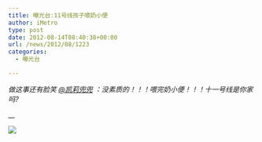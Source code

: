 ```yaml
---
title: 曝光台:11号线孩子喂奶小便
author: iMetro
type: post
date: 2012-08-14T08:40:38+00:00
url: /news/2012/08/1223
categories:
  - 曝光台

---
```

_做这事还有脸笑 [@凯莉兜兜][1] ：没素质的！！！喂完奶小便！！！十一号线是你家吗?_ 

__

![][2]

 [1]: http://weibo.com/n/%E5%87%AF%E8%8E%89%E5%85%9C%E5%85%9C
 [2]: http://ww2.sinaimg.cn/bmiddle/8114b7dajw1dvwareha5gj.jpg